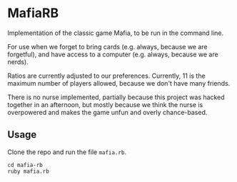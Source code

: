 # MafiaRB

Implementation of the classic game Mafia, to be run in the command line.

For use when we forget to bring cards (e.g. always, because we are forgetful), and have access to a computer (e.g. always, because we are nerds).

Ratios are currently adjusted to our preferences. Currently, 11 is the maximum number of players allowed, because we don't have many friends.

There is no nurse implemented, partially because this project was hacked together in an afternoon, but mostly because we think the nurse is overpowered and makes the game unfun and overly chance-based. 

## Usage

Clone the repo and run the file `mafia.rb`.

    cd mafia-rb
    ruby mafia.rb